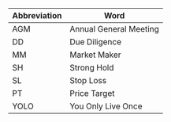 |Abbreviation|Word|
|-|-|
|AGM|Annual General Meeting|
|DD|Due Diligence|
|MM|Market Maker|
|SH|Strong Hold|
|SL|Stop Loss|
|PT|Price Target|
|YOLO|You Only Live Once|

